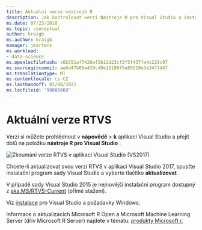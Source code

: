 ```yaml
---
title: Aktuální verze nástrojů R
description: Jak kontrolovat verzi Nástroje R pro Visual Studio a instalovat aktualizace.
ms.date: 07/23/2018
ms.topic: conceptual
author: kraigb
ms.author: kraigb
manager: jmartens
ms.workload:
- data-science
ms.openlocfilehash: c6b351af7426af2b11d23cf3f5f437fa4c228c97
ms.sourcegitcommit: ae6d47b09a439cd0e13180f5e89510e3e347fd47
ms.translationtype: MT
ms.contentlocale: cs-CZ
ms.lasthandoff: 02/08/2021
ms.locfileid: "99885869"
---
```

# <a name="rtvs-current-version"></a>Aktuální verze RTVS

Verzi si můžete prohlédnout v **nápovědě**  >  **k** aplikaci Visual Studio a přejít dolů na položku **nástroje R pro Visual Studio** :

![Zkoumání verze RTVS v aplikaci Visual Studio (VS2017)](media/current-version.png)

Chcete-li aktualizovat svou verzi RTVS v aplikaci Visual Studio 2017, spusťte instalační program sady Visual Studio a vyberte tlačítko **aktualizovat** .

V případě sady Visual Studio 2015 je nejnovější instalační program dostupný z [aka.MS/RTVS-Current](https://rtvs.blob.core.windows.net/download/RTVS_2017-12-18.1.exe) (přímé stažení).

Viz [instalace](installing-r-tools-for-visual-studio.md) pro Visual Studio a požadavky Windows.

Informace o aktualizacích Microsoft R Open a Microsoft Machine Learning Server (dřív Microsoft R Server) najdete v tématu: [produkty Microsoft r.](https://azure.microsoft.com/?ocid=cloudplat_hp)
